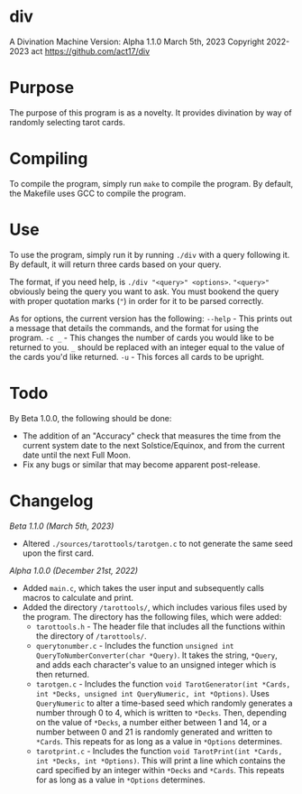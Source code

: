 # div
A Divination Machine
Version: Alpha 1.1.0
March 5th, 2023
Copyright 2022-2023 act
https://github.com/act17/div

# Purpose
  The purpose of this program is as a novelty. It provides divination by way of randomly selecting tarot cards.

# Compiling
  To compile the program, simply run ``make`` to compile the program. By default, the Makefile uses GCC to compile the program.

# Use
  To use the program, simply run it by running ``./div`` with a query following it. By default, it will return three cards based on your query.

  The format, if you need help, is ``./div "<query>" <options>``. ``"<query>"`` obviously being the query you want to ask. You must bookend the query with proper quotation marks (``"``) in order for it to be parsed correctly.

  As for options, the current version has the following:
  ``--help`` - This prints out a message that details the commands, and the format for using the program.
  ``-c _`` - This changes the number of cards you would like to be returned to you. ``_`` should be replaced with an integer equal to the value of the cards you'd like returned.
  ``-u`` - This forces all cards to be upright.

# Todo
  By Beta 1.0.0, the following should be done:

  - The addition of an "Accuracy" check that measures the time from the current system date to the next Solstice/Equinox, and from the current date until the next Full Moon.
  - Fix any bugs or similar that may become apparent post-release.

# Changelog
  *Beta 1.1.0 (March 5th, 2023)*
  - Altered ``./sources/tarottools/tarotgen.c`` to not generate the same seed upon the first card.

  *Alpha 1.0.0 (December 21st, 2022)*
  - Added ``main.c``, which takes the user input and subsequently calls macros to calculate and print.
  - Added the directory ``/tarottools/``, which includes various files used by the program. The directory has the following files, which were added:
    - ``tarottools.h`` - The header file that includes all the functions within the directory of ``/tarottools/``.
    - ``querytonumber.c`` - Includes the function ``unsigned int QueryToNumberConverter(char *Query)``. It takes the string, ``*Query``, and adds each character's value to an unsigned integer which is then returned.
    - ``tarotgen.c`` - Includes the function ``void TarotGenerator(int *Cards, int *Decks, unsigned int QueryNumeric, int *Options)``. Uses ``QueryNumeric`` to alter a time-based seed which randomly generates a number through 0 to 4, which is written to ``*Decks``. Then, depending on the value of ``*Decks``, a number either between 1 and 14, or a number between 0 and 21 is randomly generated and written to ``*Cards``. This repeats for as long as a value in ``*Options`` determines.
    - ``tarotprint.c`` - Includes the function ``void TarotPrint(int *Cards, int *Decks, int *Options)``. This will print a line which contains the card specified by an integer within ``*Decks`` and ``*Cards``. This repeats for as long as a value in ``*Options`` determines.
